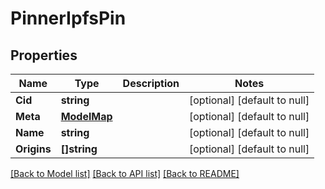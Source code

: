 # PinnerIpfsPin

## Properties
Name | Type | Description | Notes
------------ | ------------- | ------------- | -------------
**Cid** | **string** |  | [optional] [default to null]
**Meta** | [**ModelMap**](interface{}.md) |  | [optional] [default to null]
**Name** | **string** |  | [optional] [default to null]
**Origins** | **[]string** |  | [optional] [default to null]

[[Back to Model list]](../README.md#documentation-for-models) [[Back to API list]](../README.md#documentation-for-api-endpoints) [[Back to README]](../README.md)

